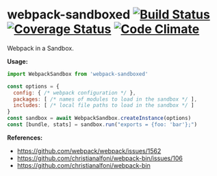 # webpack-sandboxed [![Build Status](https://travis-ci.org/mfellner/webpack-sandboxed.svg?branch=master)](https://travis-ci.org/mfellner/webpack-sandboxed) [![Coverage Status](https://coveralls.io/repos/github/mfellner/webpack-sandboxed/badge.svg?branch=master)](https://coveralls.io/github/mfellner/webpack-sandboxed?branch=master) [![Code Climate](https://codeclimate.com/github/mfellner/webpack-sandboxed/badges/gpa.svg)](https://codeclimate.com/github/mfellner/webpack-sandboxed)

Webpack in a Sandbox.

**Usage:**

```javascript
import WebpackSandbox from 'webpack-sandboxed'

const options = {
  config: { /* webpack configuration */ },
  packages: [ /* names of modules to load in the sandbox */ ],
  includes: [ /* local file paths to load in the sandbox */ ]
}
const sandbox = await WebpackSandbox.createInstance(options)
const [bundle, stats] = sandbox.run("exports = {foo: 'bar'};")
```

**References:**

* https://github.com/webpack/webpack/issues/1562
* https://github.com/christianalfoni/webpack-bin/issues/106
* https://github.com/christianalfoni/webpack-bin
